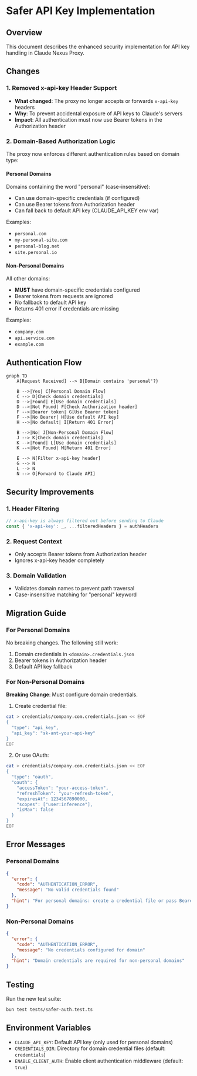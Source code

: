 # Safer API Key Implementation

## Overview

This document describes the enhanced security implementation for API key handling in Claude Nexus Proxy.

## Changes

### 1. Removed x-api-key Header Support

- **What changed**: The proxy no longer accepts or forwards `x-api-key` headers
- **Why**: To prevent accidental exposure of API keys to Claude's servers
- **Impact**: All authentication must now use Bearer tokens in the Authorization header

### 2. Domain-Based Authorization Logic

The proxy now enforces different authentication rules based on domain type:

#### Personal Domains
Domains containing the word "personal" (case-insensitive):
- Can use domain-specific credentials (if configured)
- Can use Bearer tokens from Authorization header
- Can fall back to default API key (CLAUDE_API_KEY env var)

Examples:
- `personal.com`
- `my-personal-site.com`
- `personal-blog.net`
- `site.personal.io`

#### Non-Personal Domains
All other domains:
- **MUST** have domain-specific credentials configured
- Bearer tokens from requests are ignored
- No fallback to default API key
- Returns 401 error if credentials are missing

Examples:
- `company.com`
- `api.service.com`
- `example.com`

## Authentication Flow

```mermaid
graph TD
    A[Request Received] --> B{Domain contains 'personal'?}
    
    B -->|Yes| C[Personal Domain Flow]
    C --> D[Check domain credentials]
    D -->|Found| E[Use domain credentials]
    D -->|Not Found| F[Check Authorization header]
    F -->|Bearer token| G[Use Bearer token]
    F -->|No Bearer| H[Use default API key]
    H -->|No default| I[Return 401 Error]
    
    B -->|No| J[Non-Personal Domain Flow]
    J --> K[Check domain credentials]
    K -->|Found| L[Use domain credentials]
    K -->|Not Found| M[Return 401 Error]
    
    E --> N[Filter x-api-key header]
    G --> N
    L --> N
    N --> O[Forward to Claude API]
```

## Security Improvements

### 1. Header Filtering
```typescript
// x-api-key is always filtered out before sending to Claude
const { 'x-api-key': _, ...filteredHeaders } = authHeaders
```

### 2. Request Context
- Only accepts Bearer tokens from Authorization header
- Ignores x-api-key header completely

### 3. Domain Validation
- Validates domain names to prevent path traversal
- Case-insensitive matching for "personal" keyword

## Migration Guide

### For Personal Domains

No breaking changes. The following still work:
1. Domain credentials in `<domain>.credentials.json`
2. Bearer tokens in Authorization header
3. Default API key fallback

### For Non-Personal Domains

**Breaking Change**: Must configure domain credentials.

1. Create credential file:
```bash
cat > credentials/company.com.credentials.json << EOF
{
  "type": "api_key",
  "api_key": "sk-ant-your-api-key"
}
EOF
```

2. Or use OAuth:
```bash
cat > credentials/company.com.credentials.json << EOF
{
  "type": "oauth",
  "oauth": {
    "accessToken": "your-access-token",
    "refreshToken": "your-refresh-token",
    "expiresAt": 1234567890000,
    "scopes": ["user:inference"],
    "isMax": false
  }
}
EOF
```

## Error Messages

### Personal Domains
```json
{
  "error": {
    "code": "AUTHENTICATION_ERROR",
    "message": "No valid credentials found"
  },
  "hint": "For personal domains: create a credential file or pass Bearer token in Authorization header"
}
```

### Non-Personal Domains
```json
{
  "error": {
    "code": "AUTHENTICATION_ERROR", 
    "message": "No credentials configured for domain"
  },
  "hint": "Domain credentials are required for non-personal domains"
}
```

## Testing

Run the new test suite:
```bash
bun test tests/safer-auth.test.ts
```

## Environment Variables

- `CLAUDE_API_KEY`: Default API key (only used for personal domains)
- `CREDENTIALS_DIR`: Directory for domain credential files (default: `credentials`)
- `ENABLE_CLIENT_AUTH`: Enable client authentication middleware (default: `true`)
